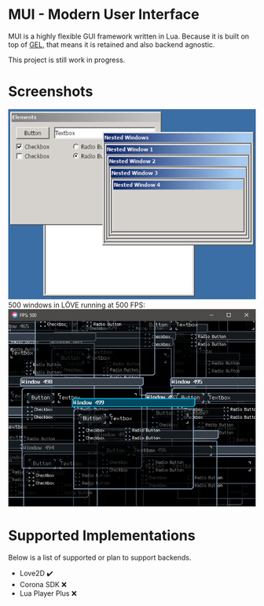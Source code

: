 # MUI - Modern User Interface
MUI is a highly flexible GUI framework written in Lua. Because it is 
built on top of [GEL](https://github.com/ShoesForClues/gel), that means it is retained and also backend agnostic. 

This project is still work in progress.

# Screenshots
<img src="/screenshots/KCO3Mhc.png?raw=true">
500 windows in LÖVE running at 500 FPS:
<img src="/screenshots/YLF1VPo.png?raw=true">

# Supported Implementations
Below is a list of supported or plan to support backends.
- Love2D ✔️
- Corona SDK ❌
- Lua Player Plus ❌
